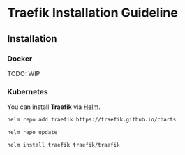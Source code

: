 # Traefik Installation Guideline

## Installation

### Docker

TODO: WIP

### Kubernetes

You can install **Traefik** via [Helm](../../kubernetes/helm.md).

```sh
helm repo add traefik https://traefik.github.io/charts

helm repo update

helm install traefik traefik/traefik
```
